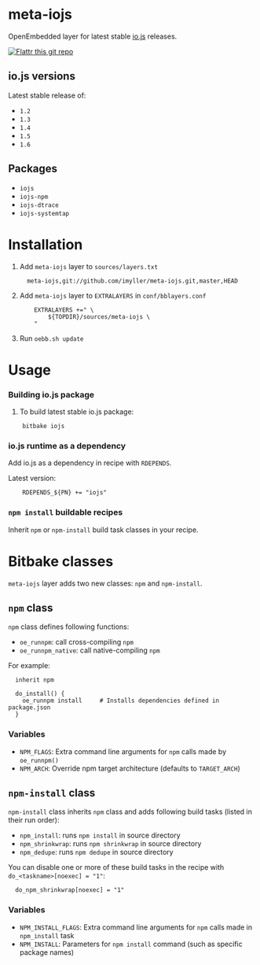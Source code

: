 meta-iojs
=========

OpenEmbedded layer for latest stable [io.js](https://iojs.org/ "io.js")  releases.

[![Flattr this git repo](http://api.flattr.com/button/flattr-badge-large.png)](https://flattr.com/submit/auto?user_id=imyller&url=https://github.com/imyller/meta-iojs&title=meta-iojs&language=&tags=github&category=software)

## io.js versions

Latest stable release of:
* `1.2`
* `1.3`
* `1.4`
* `1.5`
* `1.6`

## Packages

 * `iojs`
 * `iojs-npm`
 * `iojs-dtrace`
 * `iojs-systemtap`

Installation
============

1. Add `meta-iojs` layer to `sources/layers.txt`

	```
	  meta-iojs,git://github.com/imyller/meta-iojs.git,master,HEAD
	```
		
2. Add `meta-iojs` layer to `EXTRALAYERS` in `conf/bblayers.conf`

	```
		EXTRALAYERS +=" \
			${TOPDIR}/sources/meta-iojs \
		"
	```
  
3. Run `oebb.sh update`

Usage
=====

### Building io.js package

1. To build latest stable io.js package:

```
	bitbake iojs
```

### io.js runtime as a dependency

Add io.js as a dependency in recipe with `RDEPENDS`.

Latest version:

```
	RDEPENDS_${PN} += "iojs"
```

### `npm install` buildable recipes

Inherit `npm` or `npm-install` build task classes in your recipe.

Bitbake classes 
===============

`meta-iojs` layer adds two new classes: `npm` and `npm-install`.

## `npm` class

`npm` class defines following functions:
 
  * `oe_runnpm`: call cross-compiling `npm`
  * `oe_runnpm_native`: call native-compiling `npm`
  
For example:

```
  inherit npm
   
  do_install() {
	oe_runnpm install     # Installs dependencies defined in package.json 
  }
```

### Variables
	  
 * `NPM_FLAGS`: Extra command line arguments for `npm` calls made by `oe_runnpm()`
 * `NPM_ARCH`: Override npm target architecture (defaults to `TARGET_ARCH`)
	  
## `npm-install` class

`npm-install` class inherits `npm` class and adds following build tasks (listed in their run order):

  * `npm_install`: runs `npm install` in source directory
  * `npm_shrinkwrap`: runs `npm shrinkwrap` in source directory
  * `npm_dedupe`: runs `npm dedupe` in source directory

You can disable one or more of these build tasks in the recipe with `do_<taskname>[noexec] = "1"`:

```
  do_npm_shrinkwrap[noexec] = "1"
```

### Variables

 * `NPM_INSTALL_FLAGS`: Extra command line arguments for `npm` calls made in `npm_install` task 
 * `NPM_INSTALL`: Parameters for `npm install` command (such as specific package names)
